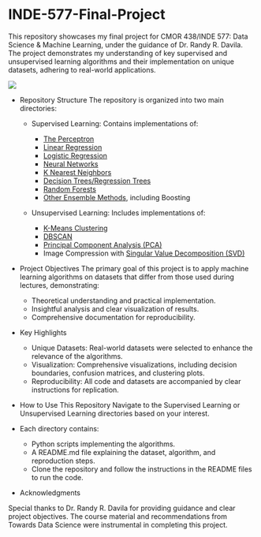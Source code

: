 # INDE-577-Final-Project
This repository showcases my final project for CMOR 438/INDE 577: Data Science &amp; Machine Learning, under the guidance of Dr. Randy R. Davila. The project demonstrates my understanding of key supervised and unsupervised learning algorithms and their implementation on unique datasets, adhering to real-world applications.

<picture> <img src = "https://www.sudeep.co/images/post_images/2018-02-09-Understanding-the-Data-Science-Lifecycle/chart.png" size="400"> </picture>
- Repository Structure
  The repository is organized into two main directories:
    - Supervised Learning: Contains implementations of:
      - [The Perceptron](https://github.com/gkpatell/INDE-577-Final-Project/blob/main/Supervised%20Learning/The%20Perceptron/SL_Perceptron.ipynb)
      - [Linear Regression](https://github.com/gkpatell/INDE-577-Final-Project/blob/main/Supervised%20Learning/Linear%20Regression/SL_Linear_Regression.ipynb)
      - [Logistic Regression](https://github.com/gkpatell/INDE-577-Final-Project/blob/main/Supervised%20Learning/Logistic%20Regression/SL_Logistic_Regression.ipynb)
      - [Neural Networks](https://github.com/gkpatell/INDE-577-Final-Project/blob/main/Supervised%20Learning/Neural%20Networks/SL_Neural_Networks.ipynb)
      - [K Nearest Neighbors](https://github.com/gkpatell/INDE-577-Final-Project/blob/main/Supervised%20Learning/Neural%20Networks/SL_Neural_Networks.ipynb)
      - [Decision Trees/Regression Trees](https://github.com/gkpatell/INDE-577-Final-Project/blob/main/Supervised%20Learning/Decision%20(Regression)%20Trees/SL_Decision_Trees.ipynb)
      - [Random Forests](https://github.com/gkpatell/INDE-577-Final-Project/blob/main/Supervised%20Learning/Random%20Forest/SL_Random_Forest.ipynb)
      - [Other Ensemble Methods](https://github.com/gkpatell/INDE-577-Final-Project/blob/main/Supervised%20Learning/Other%20Ensemble%20Methods/SL_OEMS.ipynb), including Boosting

    - Unsupervised Learning: Includes implementations of:
      - [K-Means Clustering](https://github.com/gkpatell/INDE-577-Final-Project/blob/main/Unsupervised%20Learning/K-Means%20Clustering/USL_KMC.ipynb)
      - [DBSCAN](https://github.com/gkpatell/INDE-577-Final-Project/blob/main/Unsupervised%20Learning/DBSCAN/USL_DBSCAN.ipynb)
      - [Principal Component Analysis (PCA)](https://github.com/gkpatell/INDE-577-Final-Project/blob/main/Unsupervised%20Learning/PCA/USL_PCA.ipynb)
      - Image Compression with [Singular Value Decomposition (SVD)](https://github.com/gkpatell/INDE-577-Final-Project/blob/main/Unsupervised%20Learning/Singular%20Value%20Decomposition%20(SVD)/USL_SVD.ipynb)

- Project Objectives
  The primary goal of this project is to apply machine learning algorithms on datasets that differ from those used during lectures, demonstrating:
    - Theoretical understanding and practical implementation.
    - Insightful analysis and clear visualization of results.
    - Comprehensive documentation for reproducibility.

- Key Highlights
    - Unique Datasets: Real-world datasets were selected to enhance the relevance of the algorithms.
    - Visualization: Comprehensive visualizations, including decision boundaries, confusion matrices, and clustering plots.
    - Reproducibility: All code and datasets are accompanied by clear instructions for replication.

- How to Use This Repository
  Navigate to the Supervised Learning or Unsupervised Learning directories based on your interest.

- Each directory contains:
    - Python scripts implementing the algorithms.
    - A README.md file explaining the dataset, algorithm, and reproduction steps.
    - Clone the repository and follow the instructions in the README files to run the code.

- Acknowledgments

Special thanks to Dr. Randy R. Davila for providing guidance and clear project objectives. The course material and recommendations from Towards Data Science were instrumental in completing this project.

